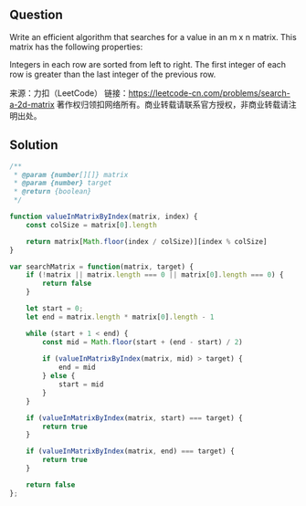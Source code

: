 ## Question
Write an efficient algorithm that searches for a value in an m x n matrix. This matrix has the following properties:

Integers in each row are sorted from left to right.
The first integer of each row is greater than the last integer of the previous row.

来源：力扣（LeetCode）
链接：https://leetcode-cn.com/problems/search-a-2d-matrix
著作权归领扣网络所有。商业转载请联系官方授权，非商业转载请注明出处。

## Solution
```javascript
/**
 * @param {number[][]} matrix
 * @param {number} target
 * @return {boolean}
 */

function valueInMatrixByIndex(matrix, index) {
    const colSize = matrix[0].length

    return matrix[Math.floor(index / colSize)][index % colSize]
}

var searchMatrix = function(matrix, target) {
    if (!matrix || matrix.length === 0 || matrix[0].length === 0) {
        return false
    }

    let start = 0;
    let end = matrix.length * matrix[0].length - 1

    while (start + 1 < end) {
        const mid = Math.floor(start + (end - start) / 2)
        
        if (valueInMatrixByIndex(matrix, mid) > target) {
            end = mid
        } else {
            start = mid
        }
    }

    if (valueInMatrixByIndex(matrix, start) === target) {
        return true
    } 

    if (valueInMatrixByIndex(matrix, end) === target) {
        return true
    }

    return false
};
```